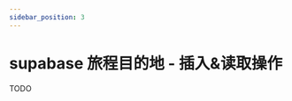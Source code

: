 ```yaml
---
sidebar_position: 3
---
```


# supabase 旅程目的地 - 插入&读取操作

TODO

<!-- 项目地址 [https://github.com/fxpby/person-management](https://github.com/fxpby/person-management) -->
